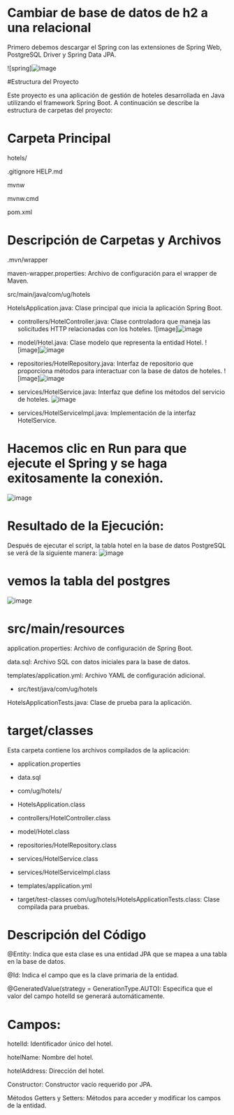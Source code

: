 # Cambiar de base de datos de h2 a una relacional
Primero debemos descargar el Spring con las extensiones de Spring Web, PostgreSQL Driver y Spring Data JPA.

![spring]![image](https://github.com/Cinthya-banchon/Cambiar-de-base-de-datos-de-h2-a-una-relacional/assets/170268641/8a8d5db2-b0dd-4c7c-a1bd-701750c62b57)

#Estructura del Proyecto

Este proyecto es una aplicación de gestión de hoteles desarrollada en Java utilizando el framework Spring Boot. A continuación se describe la estructura de carpetas del proyecto:

# Carpeta Principal

hotels/

.gitignore
HELP.md

mvnw

mvnw.cmd

pom.xml

# Descripción de Carpetas y Archivos

.mvn/wrapper

maven-wrapper.properties: Archivo de configuración para el wrapper de Maven.

src/main/java/com/ug/hotels

HotelsApplication.java: Clase principal que inicia la aplicación Spring Boot.

- controllers/HotelController.java: Clase controladora que maneja las solicitudes HTTP relacionadas con los hoteles.
![image]![image](https://github.com/Cinthya-banchon/Cambiar-de-base-de-datos-de-h2-a-una-relacional/assets/170268641/d862e6c7-5f48-474f-9c3e-54c06fdebdbb)



- model/Hotel.java: Clase modelo que representa la entidad Hotel.
![image]![image](https://github.com/Cinthya-banchon/Cambiar-de-base-de-datos-de-h2-a-una-relacional/assets/170268641/85529362-937b-43ce-af53-0a2248be619c)



- repositories/HotelRepository.java: Interfaz de repositorio que proporciona métodos para interactuar con la base de datos de hoteles.
![image]![image](https://github.com/Cinthya-banchon/Cambiar-de-base-de-datos-de-h2-a-una-relacional/assets/170268641/69cbf89a-67e5-40ef-a2da-60ab75ddd343)



- services/HotelService.java: Interfaz que define los métodos del servicio de hoteles.
![image](https://github.com/Wellington-Granados/Cambiar-de-base-de-datos-de-h2-a-una-relacional/assets/170190822/2db54ca0-0d32-4743-90ff-08051f7d7943)

- services/HotelServiceImpl.java: Implementación de la interfaz HotelService.

# Hacemos clic en Run para que ejecute el Spring y se haga exitosamente la conexión.

![image](https://github.com/Wellington-Granados/Cambiar-de-base-de-datos-de-h2-a-una-relacional/assets/170190822/12e20dc5-fd58-47f5-b5d2-66f8cca3ec33)

# Resultado de la Ejecución:

Después de ejecutar el script, la tabla hotel en la base de datos PostgreSQL se verá de la siguiente manera:
![image](https://github.com/Wellington-Granados/Cambiar-de-base-de-datos-de-h2-a-una-relacional/assets/170190822/18382197-b85f-411e-ac37-101f0b830248)


# vemos la tabla del postgres
![image](https://github.com/Wellington-Granados/Cambiar-de-base-de-datos-de-h2-a-una-relacional/assets/170190822/e8540a4e-0ac5-409a-bf6c-c4328a642562)



# src/main/resources
application.properties: Archivo de configuración de Spring Boot.

data.sql: Archivo SQL con datos iniciales para la base de datos.

templates/application.yml: Archivo YAML de configuración adicional.

- src/test/java/com/ug/hotels

HotelsApplicationTests.java: Clase de prueba para la aplicación.

# target/classes

Esta carpeta contiene los archivos compilados de la aplicación:

- application.properties

- data.sql

- com/ug/hotels/

- HotelsApplication.class

- controllers/HotelController.class

- model/Hotel.class

- repositories/HotelRepository.class

- services/HotelService.class

- services/HotelServiceImpl.class

- templates/application.yml

- target/test-classes
com/ug/hotels/HotelsApplicationTests.class: Clase compilada para pruebas.

# Descripción del Código


@Entity: Indica que esta clase es una entidad JPA que se mapea a una tabla en la base de datos.

@Id: Indica el campo que es la clave primaria de la entidad.

@GeneratedValue(strategy = GenerationType.AUTO): Especifica que el valor del campo hotelId se generará automáticamente.

# Campos:
hotelId: Identificador único del hotel.

hotelName: Nombre del hotel.

hotelAddress: Dirección del hotel.

Constructor: Constructor vacío requerido por JPA.

Métodos Getters y Setters: Métodos para acceder y modificar los campos de la entidad.
